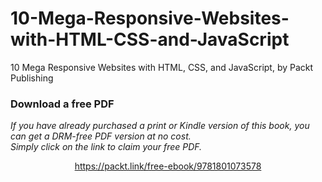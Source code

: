 # 10-Mega-Responsive-Websites-with-HTML-CSS-and-JavaScript
10 Mega Responsive Websites with HTML, CSS, and JavaScript, by Packt Publishing
### Download a free PDF

 <i>If you have already purchased a print or Kindle version of this book, you can get a DRM-free PDF version at no cost.<br>Simply click on the link to claim your free PDF.</i>
<p align="center"> <a href="https://packt.link/free-ebook/9781801073578">https://packt.link/free-ebook/9781801073578 </a> </p>